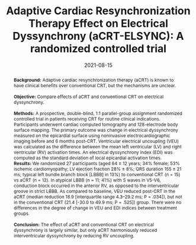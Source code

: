 ---
title: "Adaptive Cardiac Resynchronization Therapy Effect on Electrical Dyssynchrony (aCRT-ELSYNC): A randomized controlled trial"
date: 2021-08-15
publishDate: 2020-06-25T17:32:56.922727Z
authors:
- Kazi T Haq
- Nichole M Rogovoy
- admin
- Christopher Hamilton
- Katherine J Lutz
- Ashley Wirth
- Aron B Bender
- David M German
- Ryle Przybylowicz
- Peter van Dam
- Thomas A Dewland
- Khidir Dalouk
- Eric Stecker
- Babak Nazer
- Peter M Jessel
- Karen S MacMurdy
- Ignatius Gerardo E Zarraga
- Bassel Beitinjaneh
- Charles A Henrikson
- Merritt Raitt
- Cristina Fuss
- Maros Ferencik
- Larisa G Tereshchenko
author_notes:
-
-
-
-
-
-
-
-
-
-
-
-
-
-
-
-
-
-
-
-
-
-
-

publication_types: ["2"]
abstract: "**Background:** Adaptive cardiac resynchronization therapy (aCRT) is known to have clinical benefits over conventional CRT, but the mechanisms are unclear.

**<br><br>Objective:** Compare effects of aCRT and conventional CRT on electrical dyssynchrony.

**<br><br>Methods:** A prospective, double-blind, 1:1 parallel-group assignment randomized controlled trial in patients receiving CRT for routine clinical indications. Participants underwent cardiac computed tomography and 128-electrode body surface mapping. The primary outcome was change in electrical dyssynchrony measured on the epicardial surface using noninvasive electrocardiographic imaging before and 6 months post-CRT. Ventricular electrical uncoupling (VEU) was calculated as the difference between the mean left ventricular (LV) and right ventricular (RV) activation times. An electrical dyssynchrony index (EDI) was computed as the standard deviation of local epicardial activation times.

**<br>Results:** We randomized 27 participants (aged 64 ± 12 years; 34% female; 53% ischemic cardiomyopathy; LV ejection fraction 28% ± 8%; QRS duration 155 ± 21 ms; typical left bundle branch block [LBBB] in 13%) to conventional CRT (n = 15) vs aCRT (n = 12). In atypical LBBB (n = 11; 41%) with S waves in V5-V6, conduction block occurred in the anterior RV, as opposed to the interventricular groove in strict LBBB. As compared to baseline, VEU reduced post-CRT in the aCRT (median reduction 18.9 [interquartile range 4.3–29.2 ms; P = .034]), but not in the conventional CRT (21.4 [-30.0 to 49.9 ms; P = .525]) group. There were no differences in the degree of change in VEU and EDI indices between treatment groups.

**<br><br>Conclusion:** The effect of aCRT and conventional CRT on electrical dyssynchrony is largely similar, but only aCRT harmoniously reduced interventricular dyssynchrony by reducing RV uncoupling."

featured: false
publication: "*Heart Rhythm O2*"
tags: ["AV optimization", "Bundle branch blockC", "CRT", "Dyssynchrony", "ECGI", "Electrocardiographic imaging", "Heart failure", "Noninvasive mapping", "Randomized controlled trial", "Ventricular conduction abnormalities"]
doi: "10.1016/j.hroo.2021.06.006"

# Featured image
# To use, add an image named `featured.jpg/png` to your page's folder. 
image:
  caption: ''
  focal_point: ""
  preview_only: false
---